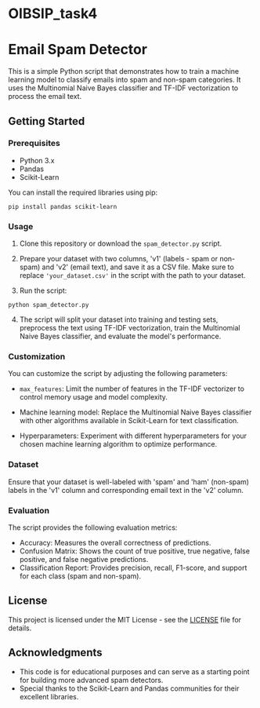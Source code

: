 # OIBSIP_task4

# Email Spam Detector

This is a simple Python script that demonstrates how to train a machine learning model to classify emails into spam and non-spam categories. It uses the Multinomial Naive Bayes classifier and TF-IDF vectorization to process the email text.

## Getting Started

### Prerequisites

- Python 3.x
- Pandas
- Scikit-Learn

You can install the required libraries using pip:

```
pip install pandas scikit-learn
```

### Usage

1. Clone this repository or download the `spam_detector.py` script.

2. Prepare your dataset with two columns, 'v1' (labels - spam or non-spam) and 'v2' (email text), and save it as a CSV file. Make sure to replace `'your_dataset.csv'` in the script with the path to your dataset.

3. Run the script:

```
python spam_detector.py
```

4. The script will split your dataset into training and testing sets, preprocess the text using TF-IDF vectorization, train the Multinomial Naive Bayes classifier, and evaluate the model's performance.

### Customization

You can customize the script by adjusting the following parameters:

- `max_features`: Limit the number of features in the TF-IDF vectorizer to control memory usage and model complexity.

- Machine learning model: Replace the Multinomial Naive Bayes classifier with other algorithms available in Scikit-Learn for text classification.

- Hyperparameters: Experiment with different hyperparameters for your chosen machine learning algorithm to optimize performance.

### Dataset

Ensure that your dataset is well-labeled with 'spam' and 'ham' (non-spam) labels in the 'v1' column and corresponding email text in the 'v2' column.

### Evaluation

The script provides the following evaluation metrics:

- Accuracy: Measures the overall correctness of predictions.
- Confusion Matrix: Shows the count of true positive, true negative, false positive, and false negative predictions.
- Classification Report: Provides precision, recall, F1-score, and support for each class (spam and non-spam).

## License

This project is licensed under the MIT License - see the [LICENSE](LICENSE) file for details.

## Acknowledgments

- This code is for educational purposes and can serve as a starting point for building more advanced spam detectors.
- Special thanks to the Scikit-Learn and Pandas communities for their excellent libraries.

